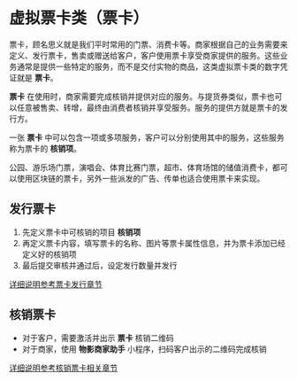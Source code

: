 # 虚拟票卡类（票卡）

票卡，顾名思义就是我们平时常用的门票、消费卡等。商家根据自己的业务需要来定义、发行票卡，售卖或赠送给客户，客户使用票卡享受商家提供的服务。这些业务通常是提供一些特定的服务，而不是交付实物的商品，这类虚拟票卡类的数字凭证就是 **票卡**。

**票卡** 在使用时，商家需要完成核销并提供对应的服务。与提货券类似，票卡也可以任意被售卖、转增，最终由消费者核销并享受服务。服务的提供方就是票卡的发行方。

一张 **票卡** 中可以包含一项或多项服务，客户可以分别使用其中的服务，这些服务称为票卡的 **核销项**。

公园、游乐场门票，演唱会、体育比赛门票，超市、体育场馆的储值消费卡，都可以使用区块链的票卡，另外一些派发的广告、传单也适合使用票卡来实现。



## 发行票卡

1. 先定义票卡中可核销的项目 **核销项**
2. 再定义票卡内容，填写票卡的名称、图片等票卡属性信息，并为票卡添加已经定义好的核销项
3. 最后提交审核并通过后，设定发行数量并发行

[详细说明参考票卡发行章节](c3-2-1)

## 核销票卡

- 对于客户，需要激活并出示 **票卡** 核销二维码
- 对于商家，使用 **物影商家助手** 小程序，扫码客户出示的二维码完成核销

[详细说明参考核销票卡相关章节](c3-2-3)

